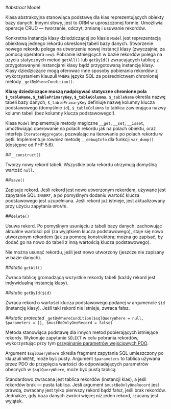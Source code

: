 #*abstract* Model

Klasa abstrakcyjna stanowiąca podstawę dla klas reprezentujących obiekty bazy danych. Innymi słowy, jest to ORM w uproszczonej formie. Umożliwia operacje CRUD — tworzenie, odczyt, zmianę i usuwanie rekordów.

Konkretna instancja klasy dziedziczącej po klasie `Model` jest reprezentacją obiektową jednego rekordu określonej tabeli bazy danych. 
Stworzenie nowego rekordu polega na utworzeniu nowej instancji klasy (zwyczajnie, za pomocą operatora `new`). Pobranie istniejących w bazie rekordów polega na użyciu statycznych metod `getAll()` lub `getById()` zwracających tablicę z przygotowanymi instancjami klasy bądź przygotowaną instancję klasy.
Klasy dziedziczące mogą oferować inne sposoby pobierania rekordów z wykorzystaniem klauzuli `WHERE` języka SQL za pośrednictwem chronionej metody `_getByWhereCondition()`.

**Klasy dziedziczące muszą nadpisywać statyczne chronione pola `$_tableName`, `$_tablePrimaryKey`, `$_tableColumns`.** `$_tableName` określa nazwę tabeli bazy danych, `$_tablePrimaryKey` definiuje nazwę kolumny klucza podstawowego (domyślnie `id`), `$_tableColumns` to tablica zawierająca nazwy kolumn tabeli (bez kolumny klucza podstawowego!).

Klasa `Model` implementuje metody magiczne `__get`, `__set`, `__isset`, umożliwiając operowanie na polach rekordu jak na polach obiektu, oraz interfejs `IteratorAggregate`, pozwalając na iterowanie po polach rekordu w pętli.
Implementuje również metodę `__debugInfo` dla funkcji `var_dump()` (dostępne od PHP 5.6).

##`__construct()`

Tworzy nowy rekord tabeli. Wszystkie pola rekordu otrzymują domyślną wartość `null`.

##`save()`

Zapisuje rekord. Jeśli rekord jest nowo utworzonym rekordem, używane jest zapytanie SQL `INSERT`, a po pomyślnym dodaniu wartość klucza podstawowego jest uzupełniana. Jeśli rekord już istnieje, jest aktualizowany przy użyciu zapytania `UPDATE`.

##`delete()`

Usuwa rekord. Po pomyślnym usunięciu z tabeli bazy danych, zachowując aktualne wartości pól (za wyjątkiem klucza podstawowego), staje się nowo utworzonym rekordem (jak za pomocą konstruktora; można go zapisać, by dodać go na nowo do tabeli z inną wartością klucza podstawowego).

Nie można usunąć rekordu, jeśli jest nowo utworzony (jeszcze nie zapisany w bazie danych).

##*static* `getAll()`

Zwraca tablicę gromadzącą wszystkie rekordy tabeli (każdy rekord jest indywidualną instancją klasy).

##*static* `getById($id)`

Zwraca rekord o wartości klucza podstawowego podanej w argumencie `$id` (instancję klasy). Jeśli taki rekord nie istnieje, zwraca fałsz.

##*static protected* `_getByWhereCondition($sqlQueryWhere = null, $parameters = [], $mustBeOnlyOneRecord = false)`

Metoda stanowiąca podstawę dla innych metod pobierających istniejące rekordy. Wykonuje zapytanie `SELECT` w celu pobrania rekordów, wykorzystując przy tym [przypinanie parametrów wejściowych PDO](http://php.net/manual/en/pdo.prepared-statements.php).

Argument `$sqlQueryWhere` określa fragment zapytania SQL umieszczony po klauzuli `WHERE`, może być pusty. Argument `$parameters` to tablica używana przez PDO do przypięcia wartości do odpowiadających parametrów obecnych w `$sqlQueryWhere`, może być pustą tablicą.

Standardowo zwracana jest tablica rekordów (instancji klas), a jeśli rekordów brak — pusta tablica. 
Jeśli argument `$mustBeOnlyOneRecord` jest prawdą, zwracany jest tylko pierwszy rekord bądź fałsz, jeśli brak rekordów. Jednakże, gdy baza danych zwróci więcej niż jeden rekord, rzucany jest wyjątek.